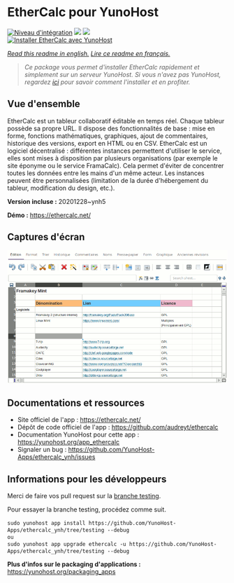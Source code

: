 # EtherCalc pour YunoHost

[![Niveau d'intégration](https://dash.yunohost.org/integration/ethercalc.svg)](https://dash.yunohost.org/appci/app/ethercalc) ![](https://ci-apps.yunohost.org/ci/badges/ethercalc.status.svg) ![](https://ci-apps.yunohost.org/ci/badges/ethercalc.maintain.svg)  
[![Installer EtherCalc avec YunoHost](https://install-app.yunohost.org/install-with-yunohost.svg)](https://install-app.yunohost.org/?app=ethercalc)

*[Read this readme in english.](./README.md)*
*[Lire ce readme en français.](./README_fr.md)*

> *Ce package vous permet d'installer EtherCalc rapidement et simplement sur un serveur YunoHost.
Si vous n'avez pas YunoHost, regardez [ici](https://yunohost.org/#/install) pour savoir comment l'installer et en profiter.*

## Vue d'ensemble

EtherCalc est un tableur collaboratif éditable en temps réel. Chaque tableur possède sa propre URL. Il dispose des fonctionnalités de base : mise en forme, fonctions mathématiques, graphiques, ajout de commentaires, historique des versions, export en HTML ou en CSV. EtherCalc est un logiciel décentralisé : différentes instances permettent d'utiliser le service, elles sont mises à disposition par plusieurs organisations (par exemple le site éponyme ou le service FramaCalc). Cela permet d'éviter de concentrer toutes les données entre les mains d'un même acteur. Les instances peuvent être personnalisées (limitation de la durée d'hébergement du tableur, modification du design, etc.).


**Version incluse :** 20201228~ynh5

**Démo :** https://ethercalc.net/

## Captures d'écran

![](./doc/screenshots/screenshot.png)

## Documentations et ressources

* Site officiel de l'app : https://ethercalc.net/
* Dépôt de code officiel de l'app : https://github.com/audreyt/ethercalc
* Documentation YunoHost pour cette app : https://yunohost.org/app_ethercalc
* Signaler un bug : https://github.com/YunoHost-Apps/ethercalc_ynh/issues

## Informations pour les développeurs

Merci de faire vos pull request sur la [branche testing](https://github.com/YunoHost-Apps/ethercalc_ynh/tree/testing).

Pour essayer la branche testing, procédez comme suit.
```
sudo yunohost app install https://github.com/YunoHost-Apps/ethercalc_ynh/tree/testing --debug
ou
sudo yunohost app upgrade ethercalc -u https://github.com/YunoHost-Apps/ethercalc_ynh/tree/testing --debug
```

**Plus d'infos sur le packaging d'applications :** https://yunohost.org/packaging_apps